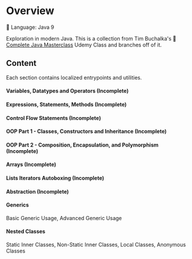 # Overview

🔧 Language: Java 9

Exploration in modern Java. This is a collection from Tim Buchalka's 🔗 [Complete Java Masterclass](https://www.udemy.com/course/java-the-complete-java-developer-course/) Udemy Class and branches off of it.

## Content
Each section contains localized entrypoints and utilities.

#### Variables, Datatypes and Operators (Incomplete)
#### Expressions, Statements, Methods (Incomplete)
#### Control Flow Statements (Incomplete)
#### OOP Part 1 - Classes, Constructors and Inheritance (Incomplete)
#### OOP Part 2 - Composition, Encapsulation, and Polymorphism (Incomplete)
#### Arrays (Incomplete)
#### Lists Iterators Autoboxing (Incomplete)
#### Abstraction (Incomplete)

#### Generics
Basic Generic Usage, Advanced Generic Usage

#### Nested Classes
Static Inner Classes, Non-Static Inner Classes, Local Classes, Anonymous Classes

